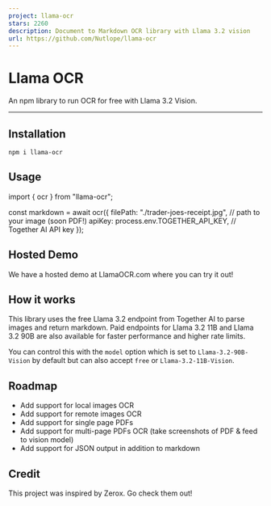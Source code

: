 ```yaml
---
project: llama-ocr
stars: 2260
description: Document to Markdown OCR library with Llama 3.2 vision
url: https://github.com/Nutlope/llama-ocr
---
```


Llama OCR
=========

An npm library to run OCR for free with Llama 3.2 Vision.

* * *

Installation
------------

`npm i llama-ocr`

Usage
-----

import { ocr } from "llama-ocr";

const markdown \= await ocr({
  filePath: "./trader-joes-receipt.jpg", // path to your image (soon PDF!)
  apiKey: process.env.TOGETHER\_API\_KEY, // Together AI API key
});

Hosted Demo
-----------

We have a hosted demo at LlamaOCR.com where you can try it out!

How it works
------------

This library uses the free Llama 3.2 endpoint from Together AI to parse images and return markdown. Paid endpoints for Llama 3.2 11B and Llama 3.2 90B are also available for faster performance and higher rate limits.

You can control this with the `model` option which is set to `Llama-3.2-90B-Vision` by default but can also accept `free` or `Llama-3.2-11B-Vision`.

Roadmap
-------

-   Add support for local images OCR
-   Add support for remote images OCR
-   Add support for single page PDFs
-   Add support for multi-page PDFs OCR (take screenshots of PDF & feed to vision model)
-   Add support for JSON output in addition to markdown

Credit
------

This project was inspired by Zerox. Go check them out!
